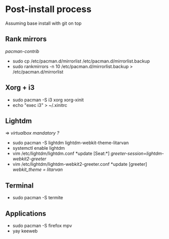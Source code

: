 # Post-install process
Assuming base install with git on top
## Rank mirrors
*pacman-contrib*
* sudo cp /etc/pacman.d/mirrorlist /etc/pacman.d/mirrorlist.backup
* sudo rankmirrors -n 10 /etc/pacman.d/mirrorlist.backup > /etc/pacman.d/mirrorlist
## Xorg + i3
* sudo pacman -S i3 xorg xorg-xinit
* echo "exec i3" > ~/.xinitrc
## Lightdm
=> *virtualbox mandatory ?*
* sudo pacman -S lightdm lightdm-webkit-theme-litarvan
* systemctl enable lightdm
* vim /etc/lightdm/lightdm.conf
*update [Seat:\*]
  *greeter-session=lightdm-webkit2-greeter*
* vim /etc/lightdm/lightdm-webkit2-greeter.conf
*update [greeter]
  *webkit_theme = litarvan*
## Terminal
* sudo pacman -S termite
## Applications
* sudo pacman -S firefox mpv 
* yay keeweb
